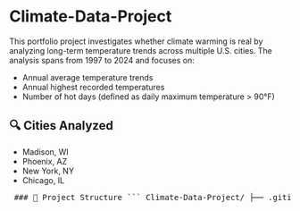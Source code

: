 # Climate-Data-Project

This portfolio project investigates whether climate warming is real by analyzing long-term temperature trends across multiple U.S. cities. The analysis spans from 1997 to 2024 and focuses on:

- Annual average temperature trends
- Annual highest recorded temperatures
- Number of hot days (defined as daily maximum temperature > 90°F)

## 🔍 Cities Analyzed

- Madison, WI  
- Phoenix, AZ  
- New York, NY  
- Chicago, IL  

<pre> ### 📁 Project Structure ``` Climate-Data-Project/ ├── .gitignore ├── README.md ├── report.md # The final report (in markdown) ├── images/ # All generated figures │ ├── avg_temp_madison.png │ ├── avg_temp_phoenix.png │ ├── avg_temp_new_york.png │ ├── avg_temp_chicago.png │ ├── all_avg_temp.png │ ├── annual_max_temperature.png │ └── hot_days_by_city.png ├── data/ # Raw input data │ ├── Madison.csv │ ├── Phoenix.csv │ ├── New York.csv │ └── Chicago.csv ``` </pre>

